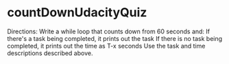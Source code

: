 # countDownUdacityQuiz
Directions: Write a while loop that counts down from 60 seconds and:  If there's a task being completed, it prints out the task If there is no task being completed, it prints out the time as T-x seconds Use the task and time descriptions described above.
